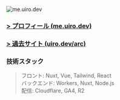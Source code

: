 <!-- [![GitHub stats](https://github-profile-summary-cards.vercel.app/api/cards/profile-details?username=famisics&theme=2077)](https://github.com/famisics) --> 

![me.uiro.dev](https://cdn.uiro.dev/public%2Fprofile.png)

### [> プロフィール (me.uiro.dev)](https://me.uiro.dev)

### [> 過去サイト (uiro.dev/arc)](https://uiro.dev/arc)

### 技術スタック

> フロント: Nuxt, Vue, Tailwind, React  
> バックエンド: Workers, Nuxt, Node.js  
> 配信: Cloudflare, GA4, R2

<!-- [![trophy](https://github-profile-trophy.vercel.app/?username=famisics&theme=radical)](https://github.com/famisics/github-profile-trophy) -->
